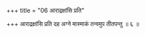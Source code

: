 +++
title = "06 आराद्रक्षांसि प्रति"

+++
आराद्रक्षांसि प्रति दह अग्ने मास्माकं तन्वमुप तीतपन्तु ॥ ६ ॥
